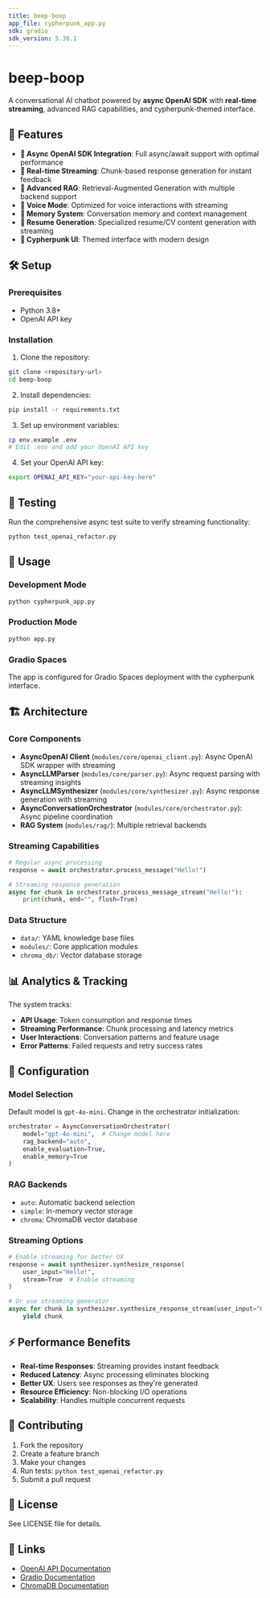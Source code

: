 ```yaml
---
title: beep-boop
app_file: cypherpunk_app.py
sdk: gradio
sdk_version: 5.38.1
---
```


# beep-boop

A conversational AI chatbot powered by **async OpenAI SDK** with **real-time streaming**, advanced RAG capabilities, and cypherpunk-themed interface.

## 🚀 Features

- **🔄 Async OpenAI SDK Integration**: Full async/await support with optimal performance
- **📡 Real-time Streaming**: Chunk-based response generation for instant feedback
- **🧠 Advanced RAG**: Retrieval-Augmented Generation with multiple backend support
- **🎤 Voice Mode**: Optimized for voice interactions with streaming
- **💾 Memory System**: Conversation memory and context management
- **📝 Resume Generation**: Specialized resume/CV content generation with streaming
- **🎨 Cypherpunk UI**: Themed interface with modern design

## 🛠️ Setup

### Prerequisites

- Python 3.8+
- OpenAI API key

### Installation

1. Clone the repository:

```bash
git clone <repository-url>
cd beep-boop
```

2. Install dependencies:

```bash
pip install -r requirements.txt
```

3. Set up environment variables:

```bash
cp env.example .env
# Edit .env and add your OpenAI API key
```

4. Set your OpenAI API key:

```bash
export OPENAI_API_KEY="your-api-key-here"
```

## 🧪 Testing

Run the comprehensive async test suite to verify streaming functionality:

```bash
python test_openai_refactor.py
```

## 🚀 Usage

### Development Mode

```bash
python cypherpunk_app.py
```

### Production Mode

```bash
python app.py
```

### Gradio Spaces

The app is configured for Gradio Spaces deployment with the cypherpunk interface.

## 🏗️ Architecture

### Core Components

- **AsyncOpenAI Client** (`modules/core/openai_client.py`): Async OpenAI SDK wrapper with streaming
- **AsyncLLMParser** (`modules/core/parser.py`): Async request parsing with streaming insights
- **AsyncLLMSynthesizer** (`modules/core/synthesizer.py`): Async response generation with streaming
- **AsyncConversationOrchestrator** (`modules/core/orchestrator.py`): Async pipeline coordination
- **RAG System** (`modules/rag/`): Multiple retrieval backends

### Streaming Capabilities

```python
# Regular async processing
response = await orchestrator.process_message("Hello!")

# Streaming response generation
async for chunk in orchestrator.process_message_stream("Hello!"):
    print(chunk, end="", flush=True)
```

### Data Structure

- `data/`: YAML knowledge base files
- `modules/`: Core application modules
- `chroma_db/`: Vector database storage

## 📊 Analytics & Tracking

The system tracks:

- **API Usage**: Token consumption and response times
- **Streaming Performance**: Chunk processing and latency metrics
- **User Interactions**: Conversation patterns and feature usage
- **Error Patterns**: Failed requests and retry success rates

## 🔧 Configuration

### Model Selection

Default model is `gpt-4o-mini`. Change in the orchestrator initialization:

```python
orchestrator = AsyncConversationOrchestrator(
    model="gpt-4o-mini",  # Change model here
    rag_backend="auto",
    enable_evaluation=True,
    enable_memory=True
)
```

### RAG Backends

- `auto`: Automatic backend selection
- `simple`: In-memory vector storage
- `chroma`: ChromaDB vector database

### Streaming Options

```python
# Enable streaming for better UX
response = await synthesizer.synthesize_response(
    user_input="Hello!",
    stream=True  # Enable streaming
)

# Or use streaming generator
async for chunk in synthesizer.synthesize_response_stream(user_input="Hello!"):
    yield chunk
```

## ⚡ Performance Benefits

- **Real-time Responses**: Streaming provides instant feedback
- **Reduced Latency**: Async processing eliminates blocking
- **Better UX**: Users see responses as they're generated
- **Resource Efficiency**: Non-blocking I/O operations
- **Scalability**: Handles multiple concurrent requests

## 🤝 Contributing

1. Fork the repository
2. Create a feature branch
3. Make your changes
4. Run tests: `python test_openai_refactor.py`
5. Submit a pull request

## 📝 License

See LICENSE file for details.

## 🔗 Links

- [OpenAI API Documentation](https://platform.openai.com/docs)
- [Gradio Documentation](https://gradio.app/docs/)
- [ChromaDB Documentation](https://docs.trychroma.com/)
